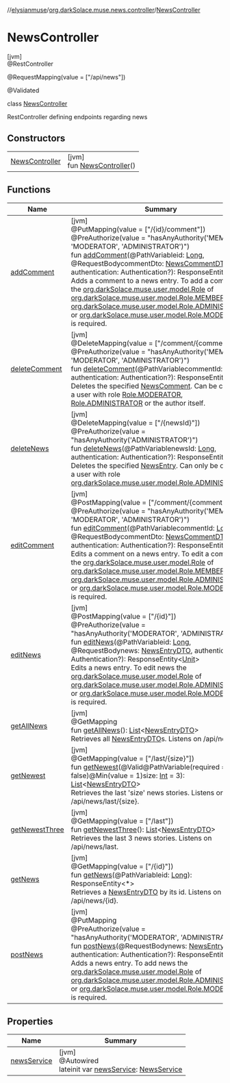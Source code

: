 //[elysianmuse](../../../index.md)/[org.darkSolace.muse.news.controller](../index.md)/[NewsController](index.md)

# NewsController

[jvm]\
@RestController

@RequestMapping(value = [&quot;/api/news&quot;])

@Validated

class [NewsController](index.md)

RestController defining endpoints regarding news

## Constructors

|                                       |                                                      |
|---------------------------------------|------------------------------------------------------|
| [NewsController](-news-controller.md) | [jvm]<br>fun [NewsController](-news-controller.md)() |

## Functions

| Name                                  | Summary                                                                                                                                                                                                                                                                                                                                                                                                                                                                                                                                                                                                                                                                                                                                                                                                                                                                                                                                                                                                                                                                                                               |
|---------------------------------------|-----------------------------------------------------------------------------------------------------------------------------------------------------------------------------------------------------------------------------------------------------------------------------------------------------------------------------------------------------------------------------------------------------------------------------------------------------------------------------------------------------------------------------------------------------------------------------------------------------------------------------------------------------------------------------------------------------------------------------------------------------------------------------------------------------------------------------------------------------------------------------------------------------------------------------------------------------------------------------------------------------------------------------------------------------------------------------------------------------------------------|
| [addComment](add-comment.md)          | [jvm]<br>@PutMapping(value = [&quot;/{id}/comment&quot;])<br>@PreAuthorize(value = &quot;hasAnyAuthority('MEMBER', 'MODERATOR', 'ADMINISTRATOR')&quot;)<br>fun [addComment](add-comment.md)(@PathVariableid: [Long](https://kotlinlang.org/api/latest/jvm/stdlib/kotlin/-long/index.html), @RequestBodycommentDto: [NewsCommentDTO](../../org.darkSolace.muse.news.model.dto/-news-comment-d-t-o/index.md), authentication: Authentication?): ResponseEntity&lt;[Unit](https://kotlinlang.org/api/latest/jvm/stdlib/kotlin/-unit/index.html)&gt;<br>Adds a comment to a news entry. To add a comment the [org.darkSolace.muse.user.model.Role](../../org.darkSolace.muse.user.model/-role/index.md) of [org.darkSolace.muse.user.model.Role.MEMBER](../../org.darkSolace.muse.user.model/-role/-m-e-m-b-e-r/index.md), [org.darkSolace.muse.user.model.Role.ADMINISTRATOR](../../org.darkSolace.muse.user.model/-role/-a-d-m-i-n-i-s-t-r-a-t-o-r/index.md) or [org.darkSolace.muse.user.model.Role.MODERATOR](../../org.darkSolace.muse.user.model/-role/-m-o-d-e-r-a-t-o-r/index.md) is required.                    |
| [deleteComment](delete-comment.md)    | [jvm]<br>@DeleteMapping(value = [&quot;/comment/{commentId}&quot;])<br>@PreAuthorize(value = &quot;hasAnyAuthority('MEMBER', 'MODERATOR', 'ADMINISTRATOR')&quot;)<br>fun [deleteComment](delete-comment.md)(@PathVariablecommentId: [Long](https://kotlinlang.org/api/latest/jvm/stdlib/kotlin/-long/index.html), authentication: Authentication?): ResponseEntity&lt;[Unit](https://kotlinlang.org/api/latest/jvm/stdlib/kotlin/-unit/index.html)&gt;<br>Deletes the specified [NewsComment](../../org.darkSolace.muse.news.model/-news-comment/index.md). Can be called by a user with role [Role.MODERATOR](../../org.darkSolace.muse.user.model/-role/-m-o-d-e-r-a-t-o-r/index.md), [Role.ADMINISTRATOR](../../org.darkSolace.muse.user.model/-role/-a-d-m-i-n-i-s-t-r-a-t-o-r/index.md) or the author itself.                                                                                                                                                                                                                                                                                                    |
| [deleteNews](delete-news.md)          | [jvm]<br>@DeleteMapping(value = [&quot;/{newsId}&quot;])<br>@PreAuthorize(value = &quot;hasAnyAuthority('ADMINISTRATOR')&quot;)<br>fun [deleteNews](delete-news.md)(@PathVariablenewsId: [Long](https://kotlinlang.org/api/latest/jvm/stdlib/kotlin/-long/index.html), authentication: Authentication?): ResponseEntity&lt;[Unit](https://kotlinlang.org/api/latest/jvm/stdlib/kotlin/-unit/index.html)&gt;<br>Deletes the specified [NewsEntry](../../org.darkSolace.muse.news.model/-news-entry/index.md). Can only be called by a user with role [org.darkSolace.muse.user.model.Role.ADMINISTRATOR](../../org.darkSolace.muse.user.model/-role/-a-d-m-i-n-i-s-t-r-a-t-o-r/index.md)                                                                                                                                                                                                                                                                                                                                                                                                                               |
| [editComment](edit-comment.md)        | [jvm]<br>@PostMapping(value = [&quot;/comment/{commentId}&quot;])<br>@PreAuthorize(value = &quot;hasAnyAuthority('MEMBER', 'MODERATOR', 'ADMINISTRATOR')&quot;)<br>fun [editComment](edit-comment.md)(@PathVariablecommentId: [Long](https://kotlinlang.org/api/latest/jvm/stdlib/kotlin/-long/index.html), @RequestBodycommentDto: [NewsCommentDTO](../../org.darkSolace.muse.news.model.dto/-news-comment-d-t-o/index.md), authentication: Authentication?): ResponseEntity&lt;[Unit](https://kotlinlang.org/api/latest/jvm/stdlib/kotlin/-unit/index.html)&gt;<br>Edits a comment on a news entry. To edit a comment the [org.darkSolace.muse.user.model.Role](../../org.darkSolace.muse.user.model/-role/index.md) of [org.darkSolace.muse.user.model.Role.MEMBER](../../org.darkSolace.muse.user.model/-role/-m-e-m-b-e-r/index.md), [org.darkSolace.muse.user.model.Role.ADMINISTRATOR](../../org.darkSolace.muse.user.model/-role/-a-d-m-i-n-i-s-t-r-a-t-o-r/index.md) or [org.darkSolace.muse.user.model.Role.MODERATOR](../../org.darkSolace.muse.user.model/-role/-m-o-d-e-r-a-t-o-r/index.md) is required. |
| [editNews](edit-news.md)              | [jvm]<br>@PostMapping(value = [&quot;/{id}&quot;])<br>@PreAuthorize(value = &quot;hasAnyAuthority('MODERATOR', 'ADMINISTRATOR')&quot;)<br>fun [editNews](edit-news.md)(@PathVariableid: [Long](https://kotlinlang.org/api/latest/jvm/stdlib/kotlin/-long/index.html), @RequestBodynews: [NewsEntryDTO](../../org.darkSolace.muse.news.model.dto/-news-entry-d-t-o/index.md), authentication: Authentication?): ResponseEntity&lt;[Unit](https://kotlinlang.org/api/latest/jvm/stdlib/kotlin/-unit/index.html)&gt;<br>Edits a news entry. To edit news the [org.darkSolace.muse.user.model.Role](../../org.darkSolace.muse.user.model/-role/index.md) of [org.darkSolace.muse.user.model.Role.ADMINISTRATOR](../../org.darkSolace.muse.user.model/-role/-a-d-m-i-n-i-s-t-r-a-t-o-r/index.md) or [org.darkSolace.muse.user.model.Role.MODERATOR](../../org.darkSolace.muse.user.model/-role/-m-o-d-e-r-a-t-o-r/index.md) is required.                                                                                                                                                                                   |
| [getAllNews](get-all-news.md)         | [jvm]<br>@GetMapping<br>fun [getAllNews](get-all-news.md)(): [List](https://kotlinlang.org/api/latest/jvm/stdlib/kotlin.collections/-list/index.html)&lt;[NewsEntryDTO](../../org.darkSolace.muse.news.model.dto/-news-entry-d-t-o/index.md)&gt;<br>Retrieves all [NewsEntryDTO](../../org.darkSolace.muse.news.model.dto/-news-entry-d-t-o/index.md)s. Listens on /api/news.                                                                                                                                                                                                                                                                                                                                                                                                                                                                                                                                                                                                                                                                                                                                         |
| [getNewest](get-newest.md)            | [jvm]<br>@GetMapping(value = [&quot;/last/{size}&quot;])<br>fun [getNewest](get-newest.md)(@Valid@PathVariable(required = false)@Min(value = 1)size: [Int](https://kotlinlang.org/api/latest/jvm/stdlib/kotlin/-int/index.html) = 3): [List](https://kotlinlang.org/api/latest/jvm/stdlib/kotlin.collections/-list/index.html)&lt;[NewsEntryDTO](../../org.darkSolace.muse.news.model.dto/-news-entry-d-t-o/index.md)&gt;<br>Retrieves the last 'size' news stories. Listens on /api/news/last/{size}.                                                                                                                                                                                                                                                                                                                                                                                                                                                                                                                                                                                                                |
| [getNewestThree](get-newest-three.md) | [jvm]<br>@GetMapping(value = [&quot;/last&quot;])<br>fun [getNewestThree](get-newest-three.md)(): [List](https://kotlinlang.org/api/latest/jvm/stdlib/kotlin.collections/-list/index.html)&lt;[NewsEntryDTO](../../org.darkSolace.muse.news.model.dto/-news-entry-d-t-o/index.md)&gt;<br>Retrieves the last 3 news stories. Listens on /api/news/last.                                                                                                                                                                                                                                                                                                                                                                                                                                                                                                                                                                                                                                                                                                                                                                |
| [getNews](get-news.md)                | [jvm]<br>@GetMapping(value = [&quot;/{id}&quot;])<br>fun [getNews](get-news.md)(@PathVariableid: [Long](https://kotlinlang.org/api/latest/jvm/stdlib/kotlin/-long/index.html)): ResponseEntity&lt;*&gt;<br>Retrieves a [NewsEntryDTO](../../org.darkSolace.muse.news.model.dto/-news-entry-d-t-o/index.md) by its id. Listens on /api/news/{id}.                                                                                                                                                                                                                                                                                                                                                                                                                                                                                                                                                                                                                                                                                                                                                                      |
| [postNews](post-news.md)              | [jvm]<br>@PutMapping<br>@PreAuthorize(value = &quot;hasAnyAuthority('MODERATOR', 'ADMINISTRATOR')&quot;)<br>fun [postNews](post-news.md)(@RequestBodynews: [NewsEntryDTO](../../org.darkSolace.muse.news.model.dto/-news-entry-d-t-o/index.md), authentication: Authentication?): ResponseEntity&lt;[Unit](https://kotlinlang.org/api/latest/jvm/stdlib/kotlin/-unit/index.html)&gt;<br>Adds a news entry. To add news the [org.darkSolace.muse.user.model.Role](../../org.darkSolace.muse.user.model/-role/index.md) of [org.darkSolace.muse.user.model.Role.ADMINISTRATOR](../../org.darkSolace.muse.user.model/-role/-a-d-m-i-n-i-s-t-r-a-t-o-r/index.md) or [org.darkSolace.muse.user.model.Role.MODERATOR](../../org.darkSolace.muse.user.model/-role/-m-o-d-e-r-a-t-o-r/index.md) is required.                                                                                                                                                                                                                                                                                                                  |

## Properties

| Name                           | Summary                                                                                                                                          |
|--------------------------------|--------------------------------------------------------------------------------------------------------------------------------------------------|
| [newsService](news-service.md) | [jvm]<br>@Autowired<br>lateinit var [newsService](news-service.md): [NewsService](../../org.darkSolace.muse.news.service/-news-service/index.md) |
